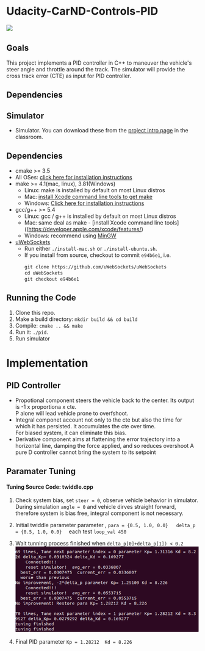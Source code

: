 # Udacity-CarND-Controls-PID
<img src="img/cover.gif" width = "600"/>  

## Goals
This project implements a PID controller in C++ to maneuver the vehicle's steer angle and throttle around the track.
The simulator will provide  the cross track error (CTE) as input for PID controller. 

## Dependencies

## Simulator
* Simulator. You can download these from the [project intro page](https://github.com/udacity/self-driving-car-sim/releases) in the classroom.

## Dependencies

* cmake >= 3.5
 * All OSes: [click here for installation instructions](https://cmake.org/install/)
* make >= 4.1(mac, linux), 3.81(Windows)
  * Linux: make is installed by default on most Linux distros
  * Mac: [install Xcode command line tools to get make](https://developer.apple.com/xcode/features/)
  * Windows: [Click here for installation instructions](http://gnuwin32.sourceforge.net/packages/make.htm)
* gcc/g++ >= 5.4
  * Linux: gcc / g++ is installed by default on most Linux distros
  * Mac: same deal as make - [install Xcode command line tools]((https://developer.apple.com/xcode/features/)
  * Windows: recommend using [MinGW](http://www.mingw.org/)
* [uWebSockets](https://github.com/uWebSockets/uWebSockets)
  * Run either `./install-mac.sh` or `./install-ubuntu.sh`.
  * If you install from source, checkout to commit `e94b6e1`, i.e.
    ```
    git clone https://github.com/uWebSockets/uWebSockets 
    cd uWebSockets
    git checkout e94b6e1
    ```
  
## Running the Code

1. Clone this repo.
2. Make a build directory: `mkdir build && cd build`
3. Compile: `cmake .. && make`
4. Run it: `./pid`. 
5. Run simulator

# Implementation
## PID Controller

* Propotional component steers the vehicle back to the center. Its output is -1 x proportiona x cte.  
  P alone will lead vehicle prone to overfshoot.
* Integral componet account not only to the cte but also the time for which it has persisted. It accumulates the cte over time.  
  For biased system, it can eliminate this bias. 
* Derivative component aims at flattening the error trajectory into a horizontal line, damping the force applied, and so reduces overshoot
  A pure D controller cannot bring the system to its setpoint
## Paramater Tuning  
#### Tuning Source Code: twiddle.cpp
1. Check system bias, set ```steer = 0```, observe vehicle behavior in simulator.  
     During simulation ```angle = 0``` and vehicle dirves straight forward, therefore system is bias free, integral component is not necessary. 

2. Initial twiddle parameter parameter , ```para = {0.5, 1.0, 0.0}   delta_p = {0.5, 1.0, 0.0}  ```   each test   ```loop_val 450```  
     

3.  Wait tunning process finished when ```delta_p[0]+delta_p[1]) < 0.2```
     <img src="img/End_Tunning.png" width = "600"/>

4. Final PID parameter ```Kp = 1.28212  Kd = 8.226```
     




